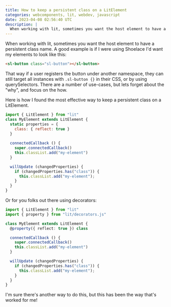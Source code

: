 ```yaml
---
title: How to keep a persistent class on a LitElement
categories: webcomponents, lit, webdev, javascript
date: 2023-04-08 02:56:40 UTC
description: |
  When working with lit, sometimes you want the host element to have a persistent class name. A good...
---
```


When working with lit, sometimes you want the host element to have a persistent class name. A good example is if I were using Shoelace I'd want my elements to look like this:

```html
<sl-button class="sl-button"></sl-button>
```

That way if a user registers the button under another namespace, they can still target all instances with `.sl-button {}` in their CSS, or by using querySelectors. There are a number of use-cases, but lets forget about the "why", and focus on the how.

Here is how I found the most effective way to keep a persistent class on a LitElement.

```js
import { LitElement } from "lit"
class MyElement extends LitElement {
  static properties = {
    class: { reflect: true }
  }
  
  connectedCallback () {
    super.connectedCallback()
    this.classList.add("my-element")
  }

  willUpdate (changedProperties) {
    if (changedProperties.has("class")) {
      this.classList.add("my-element");
    }
  }
}
```

Or for you folks out there using decorators:

```ts
import { LitElement } from "lit"
import { property } from "lit/decorators.js"

class MyElement extends LitElement {
  @property({ reflect: true }) class

  connectedCallback () {
    super.connectedCallback()
    this.classList.add("my-element")
  }

  willUpdate (changedProperties) {
    if (changedProperties.has("class")) {
      this.classList.add("my-element");
    }
  }
}
```

I'm sure there's another way to do this, but this has been the way that's worked for me!